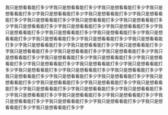 <p>我只是想看看能打多少字我只是想看看能打多少字我只是想看看能打多少字我只是想看看能打多少字我只是想看看能打多少字我只是想看看能打多少字我只是想看看能打多少字我只是想看看能打多少字我只是想看看能打多少字我只是想看看能打多少字我只是想看看能打多少字我只是想看看能打多少字我只是想看看能打多少字我只是想看看能打多少字我只是想看看能打多少字我只是想看看能打多少字我只是想看看能打多少字我只是想看看能打多少字我只是想看看能打多少字我只是想看看能打多少字我只是想看看能打多少字我只是想看看能打多少字我只是想看看能打多少字我只是想看看能打多少字我只是想看看能打多少字我只是想看看能打多少字我只是想看看能打多少字我只是想看看能打多少字我只是想看看能打多少字我只是想看看能打多少字我只是想看看能打多少字我只是想看看能打多少字我只是想看看能打多少字我只是想看看能打多少字我只是想看看能打多少字我只是想看看能打多少字我只是想看看能打多少字我只是想看看能打多少字我只是想看看能打多少字我只是想看看能打多少字我只是想看看能打多少字我只是想看看能打多少字我只是想看看能打多少字我只是想看看能打多少字我只是想看看能打多少字我只是想看看能打多少字我只是想看看能打多少字我只是想看看能打多少字我只是想看看能打多少字我只是想看看能打多少字我只是想看看能打多少字我只是想看看能打多少字我只是想看看能打多少字我只是想看看能打多少字</p>

